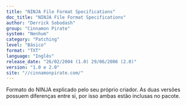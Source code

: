 ```yaml
---
title: "NINJA File Format Specifications"
doc_title: "NINJA File Format Specifications"
author: "Derrick Sobodash"
group: "Cinnamon Pirate"
system: "Nenhum"
category: "Patching"
level: "Básico"
format: "TXT"
language: "Inglês"
release_date: "26/02/2004 (1.0) 29/06/2006 (2.0)"
version: "1.0 e 2.0"
site: "//cinnamonpirate.com/"
---
```

Formato do NINJA explicado pelo seu próprio criador. As duas versões possuem diferenças entre si, por isso ambas estão inclusas no pacote.